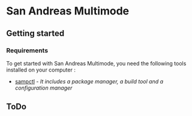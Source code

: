 # San Andreas Multimode

## Getting started

### Requirements

To get started with San Andreas Multimode, you need the following tools installed on your computer :

- [sampctl](https://github.com/Southclaws/sampctl) - *It includes a package manager, a build tool and a configuration manager*

## ToDo